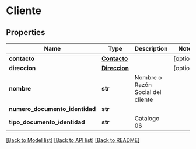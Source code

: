 # Cliente

## Properties
Name | Type | Description | Notes
------------ | ------------- | ------------- | -------------
**contacto** | [**Contacto**](Contacto.md) |  | [optional] 
**direccion** | [**Direccion**](Direccion.md) |  | [optional] 
**nombre** | **str** | Nombre o Razón Social del cliente | 
**numero_documento_identidad** | **str** |  | 
**tipo_documento_identidad** | **str** | Catalogo 06 | 

[[Back to Model list]](../README.md#documentation-for-models) [[Back to API list]](../README.md#documentation-for-api-endpoints) [[Back to README]](../README.md)

